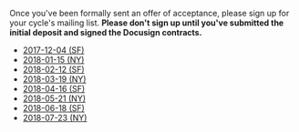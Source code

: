 Once you've been formally sent an offer of acceptance, please sign up
for your cycle's mailing list. **Please don't sign up until you've
submitted the initial deposit and signed the Docusign contracts.**
 
* [2017-12-04 (SF)][2017-12-04-sf] 
* [2018-01-15 (NY)][2018-01-15-ny]
* [2018-02-12 (SF)][2018-02-12-sf] 
* [2018-03-19 (NY)][2018-03-19-ny]
* [2018-04-16 (SF)][2018-04-16-sf]
* [2018-05-21 (NY)][2018-05-21-ny]
* [2018-06-18 (SF)][2018-06-18-sf]
* [2018-07-23 (NY)][2018-07-23-ny]

[2017-12-04-sf]: https://groups.google.com/a/appacademy.io/forum/#!forum/2017-12-04-sf
[2018-01-15-ny]: https://groups.google.com/a/appacademy.io/forum/#!forum/2018-01-15-ny
[2018-02-12-sf]: https://groups.google.com/a/appacademy.io/forum/#!forum/2018-02-12-sf
[2018-03-19-ny]: https://groups.google.com/a/appacademy.io/forum/#!forum/2018-03-19-ny/
[2018-04-16-sf]: https://groups.google.com/a/appacademy.io/forum/#!forum/2018-04-16-sf/
[2018-05-21-ny]: https://groups.google.com/a/appacademy.io/forum/#!forum/2018-05-21-ny/
[2018-06-18-sf]: https://groups.google.com/a/appacademy.io/forum/#!forum/2018-06-18-sf/
[2018-07-23-ny]: https://groups.google.com/a/appacademy.io/forum/#!forum/2018-07-23-ny/
